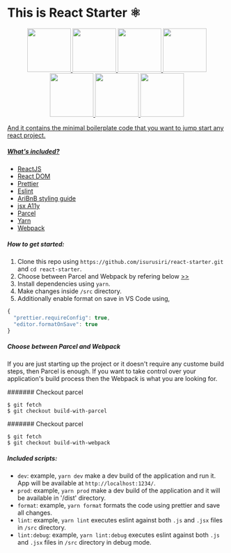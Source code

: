 # This is React Starter ⚛️  

<div align="center">
  <a href="https://github.com/webpack/webpack">
    <img  width="100" height="100" src="https://arcweb.co/wp-content/uploads/2016/10/react-logo-1000-transparent.png" />
    <img width="100" height="100" src="https://prettier.io/icon.png" />
    <img widht="100" height="100" src="https://eslint.org/img/logo.svg" />
    <img widht="100" height="100" src="http://pluspng.com/img-png/airbnb-logo-png-png-ico-512.png" />
    <img widht="100" height="100" src="https://visual-regresion-testing.firebaseapp.com/parceljs.c11a4bd0.png" />
    <img widht="100" height="100" src="https://avatars3.githubusercontent.com/u/22247014?s=400&v=4" />
    <img widht="100" height="100" src="https://github.com/webpack/media/blob/master/logo/icon.png" /?
  </a>
</div>

And it contains the minimal boilerplate code that you want to jump start any react project.  

##### What's included?  
- [ReactJS](https://reactjs.org/)  
- [React DOM](https://reactjs.org/docs/react-dom.html)  
- [Prettier](https://prettier.io/)
- [Eslint](https://eslint.org/)    
- [AriBnB styling guide](https://github.com/airbnb/javascript)
- [jsx A11y](https://github.com/evcohen/eslint-plugin-jsx-a11y)  
- [Parcel](https://parceljs.org/)  
- [Yarn](https://yarnpkg.com/en/)  
- [Webpack](https://webpack.js.org/)

##### How to get started:
1. Clone this repo using `https://github.com/isurusiri/react-starter.git` and `cd react-starter`.  
2. Choose between Parcel and Webpack by refering below [>>](https://github.com/isurusiri/react-starter/tree/build-with-webpack#choose-between-parcel-and-webpack)
3. Install dependencies using `yarn`.  
4. Make changes inside `/src` directory.  
5. Additionally enable format on save in VS Code using, 
```javascript
{
  "prettier.requireConfig": true,
  "editor.formatOnSave": true
}
```  

##### Choose between Parcel and Webpack  
If you are just starting up the project or it doesn't require any custome build steps, then Parcel is enough. If you want to take control over your application's build process then the Webpack is what you are looking for.   

####### Checkout parcel
```
$ git fetch
$ git checkout build-with-parcel
```  
####### Checkout parcel
```
$ git fetch
$ git checkout build-with-webpack
```  

##### Included scripts:
- `dev`: example, `yarn dev` make a dev build of the application and run it. App will be available at `http://localhost:1234/`.  
- `prod`: example, `yarn prod` make a dev build of the application and it will be available in '/dist' directory.  
- `format`: example, `yarn format` formats the code using prettier and save all changes.  
- `lint`: example, `yarn lint` executes eslint against both `.js` and `.jsx` files in `/src` directory.  
- `lint:debug`: example, `yarn lint:debug` executes eslint against both `.js` and `.jsx` files in `/src` directory in debug mode.


